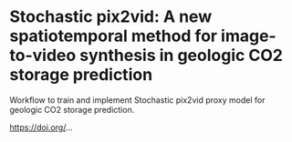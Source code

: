 # Stochastic pix2vid: A new spatiotemporal method for image-to-video synthesis in geologic CO2 storage prediction

Workflow to train and implement Stochastic pix2vid proxy model for geologic CO2 storage prediction.

https://doi.org/...
